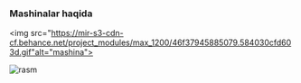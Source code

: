 ### Mashinalar haqida

<img src="https://mir-s3-cdn-cf.behance.net/project_modules/max_1200/46f37945885079.584030cfd603d.gif"alt="mashina">

<img src="https://daily-motor.ru/wp-content/uploads/2022/02/ssc-tuatara-striker-side-view.jpg" alt="rasm">